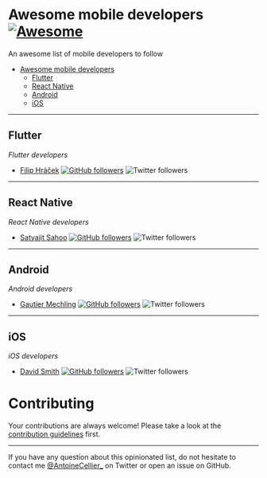 # Awesome mobile developers [![Awesome](https://cdn.rawgit.com/sindresorhus/awesome/d7305f38d29fed78fa85652e3a63e154dd8e8829/media/badge.svg)](https://github.com/sindresorhus/awesome)
An awesome list of mobile developers to follow


- [Awesome mobile developers](#awesome-mobile-developers)
    - [Flutter](#flutter)
    - [React Native](#react-native)
    - [Android](#android)
    - [iOS](#ios)
 
---

## Flutter

*Flutter developers*

* [Filip Hráček](https://github.com/filiph) [![GitHub followers](https://img.shields.io/github/followers/filiph.svg?style=social&label=Follow&maxAge=2592000)](https://github.com/filiph?tab=followers) ![Twitter followers](https://badgen.net/twitter/follow/filiphracek?icon=twitter&label)

---

## React Native

*React Native developers*

* [Satyajit Sahoo](https://github.com/satya164) [![GitHub followers](https://img.shields.io/github/followers/satya164.svg?style=social&label=Follow&maxAge=2592000)](https://github.com/satya164?tab=followers) ![Twitter followers](https://badgen.net/twitter/follow/satya164?icon=twitter&label)

---

## Android

*Android developers*

* [Gautier Mechling](https://github.com/Nilhcem) [![GitHub followers](https://img.shields.io/github/followers/Nilhcem.svg?style=social&label=Follow&maxAge=2592000)](https://github.com/Nilhcem?tab=followers) ![Twitter followers](https://badgen.net/twitter/follow/Nilhcem?icon=twitter&label)


---

## iOS

*iOS developers*

* [David Smith](https://github.com/UnderscoreDavidSmith) [![GitHub followers](https://img.shields.io/github/followers/UnderscoreDavidSmith.svg?style=social&label=Follow&maxAge=2592000)](https://github.com/UnderscoreDavidSmith?tab=followers) ![Twitter followers](https://badgen.net/twitter/follow/_DavidSmith?icon=twitter&label)

# Contributing

Your contributions are always welcome! Please take a look at the [contribution guidelines](https://github.com/antoinecellier/awesome-mobile-developers/blob/main/CONTRIBUTING.md) first.

- - -

If you have any question about this opinionated list, do not hesitate to contact me [@AntoineCellier_](https://twitter.com/AntoineCellier_) on Twitter or open an issue on GitHub.
